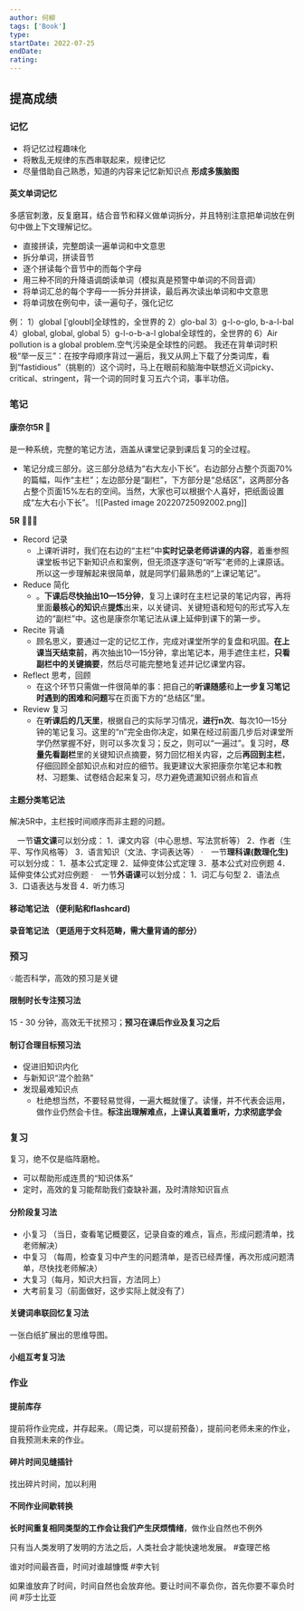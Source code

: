 ```yaml
---
author: 何柳
tags: ['Book']
type: 
startDate: 2022-07-25
endDate:
rating: 
---
```


## 提高成绩

### 记忆
* 将记忆过程趣味化
* 将散乱无规律的东西串联起来，规律记忆
* 尽量借助自己熟悉，知道的内容来记忆新知识点
**形成多簇脑图**


#### 英文单词记忆
多感官刺激，反复磨耳，结合音节和释义做单词拆分，并且特别注意把单词放在例句中做上下文理解记忆。
* 直接拼读，完整朗读一遍单词和中文意思
* 拆分单词，拼读音节
* 逐个拼读每个音节中的而每个字母
* 用三种不同的升降语调朗读单词（模拟真是预警中单词的不同音调）
* 将单词汇总的每个字母一一拆分并拼读，最后再次读出单词和中文意思
* 将单词放在例句中，读一遍句子，强化记忆

例：
1）global [ˈɡloʊbl]全球性的，全世界的
2）glo-bal
3）g-l-o-glo, b-a-l-bal
4）global, global, global
5）g-l-o-b-a-l global全球性的，全世界的
6）Air pollution is a global problem.空气污染是全球性的问题。
我还在背单词时积极“举一反三”：在按字母顺序背过一遍后，我又从网上下载了分类词库，看到“fastidious”（挑剔的）这个词时，马上在眼前和脑海中联想近义词picky、critical、stringent，背一个词的同时复习五六个词，事半功倍。

### 笔记

#### 康奈尔5R 🔴
是一种系统，完整的笔记方法，涵盖从课堂记录到课后复习的全过程。
* 笔记分成三部分。这三部分总结为“右大左小下长”。右边部分占整个页面70%的篇幅，叫作“主栏”；左边部分是“副栏”，下方部分是“总结区”，这两部分各占整个页面15%左右的空间。当然，大家也可以根据个人喜好，把纸面设置成“左大右小下长”。
![[Pasted image 20220725092002.png]]

**5R** 🔴🔴🔴
* Record  记录
	* 上课听讲时，我们在右边的“主栏”中**实时记录老师讲课的内容**，着重参照课堂板书记下新知识点和案例，但无须逐字逐句“听写”老师的上课原话。所以这一步理解起来很简单，就是同学们最熟悉的“上课记笔记”。
* Reduce 简化
	* 。**下课后尽快抽出10—15分钟**，复习上课时在主栏记录的笔记内容，再将里面**最核心的知识**点**提炼**出来，以关键词、关键短语和短句的形式写入左边的“副栏”中。这也是康奈尔笔记法从课上延伸到课下的第一步。
* Recite 背诵
	* 顾名思义，要通过一定的记忆工作，完成对课堂所学的复盘和巩固。**在上课当天结束前**，再次抽出10—15分钟，拿出笔记本，用手遮住主栏，**只看副栏中的关键摘要**，然后尽可能完整地复述并记忆课堂内容。
* Reflect 思考，回顾
	* 在这个环节只需做一件很简单的事：把自己的**听课随感**和**上一步复习笔记时遇到的困难和问题**写在页面下方的“总结区”里。
* Review 复习
	* 在**听课后的几天里**，根据自己的实际学习情况，**进行n次**、每次10—15分钟的笔记复习。这里的“n”完全由你决定，如果在经过前面几步后对课堂所学仍然掌握不好，则可以多次复习；反之，则可以“一遍过”。复习时，**尽量先看副栏**里的关键知识点摘要，努力回忆相关内容，之后**再回到主栏**，仔细回顾全部知识点和对应的细节。我更建议大家把康奈尔笔记本和教材、习题集、试卷结合起来复习，尽力避免遗漏知识弱点和盲点


#### 主题分类笔记法
解决5R中，主栏按时间顺序而非主题的问题。

　一节**语文课**可以划分成：
1．课文内容（中心思想、写法赏析等）
2．作者（生平、写作风格等）
3．语言知识（文法、字词表达等）
·　一节**理科课(数理化生)** 可以划分成：
1．基本公式定理
2．延伸变体公式定理
3．基本公式对应例题
4．延伸变体公式对应例题
·　一节**外语课**可以划分成：
1．词汇与句型
2．语法点
3．口语表达与发音
4．听力练习

#### 移动笔记法 （便利贴和flashcard)
#### 录音笔记法 （更适用于文科范畴，需大量背诵的部分）

### 预习

💡能否科学，高效的预习是关键

#### 限制时长专注预习法
15 - 30 分钟，高效无干扰预习；**预习在课后作业及复习之后**

#### 制订合理目标预习法
* 促进旧知识内化
* 与新知识“混个脸熟”
* 发现最难知识点
	* 杜绝想当然，不要轻易觉得，一遍大概就懂了。读懂，并不代表会运用，做作业仍然会卡住。**标注出理解难点，上课认真着重听，力求彻底学会**

### 复习

复习，绝不仅是临阵磨枪。

* 可以帮助形成连贯的“知识体系”
* 定时，高效的复习能帮助我们查缺补漏，及时清除知识盲点

#### 分阶段复习法
* 小复习 （当日，查看笔记概要区，记录自查的难点，盲点，形成问题清单，找老师解决）
* 中复习 （每周，检查复习中产生的问题清单，是否已经弄懂，再次形成问题清单，尽快找老师解决）
* 大复习（每月，知识大扫盲，方法同上）
* 大考前复习（前面做好，这步实际上就没有了）

#### 关键词串联回忆复习法

一张白纸扩展出的思维导图。

#### 小组互考复习法


### 作业
#### 提前库存
提前将作业完成，并存起来。（周记类，可以提前预备），提前问老师未来的作业，自我预测未来的作业。

#### 碎片时间见缝插针
找出碎片时间，加以利用


#### 不同作业间歇转换
**长时间重复相同类型的工作会让我们产生厌烦情绪**，做作业自然也不例外














































只有当人类发明了发明的方法之后，人类社会才能快速地发展。
#查理芒格 

谁对时间最吝啬，时间对谁越慷慨
#李大钊

如果谁放弃了时间，时间自然也会放弃他。要让时间不辜负你，首先你要不辜负时间
#莎士比亚